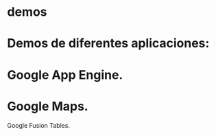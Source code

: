demos
=====

Demos de diferentes aplicaciones:
=====
Google App Engine.
=====
Google Maps.
=====
Google Fusion Tables.
